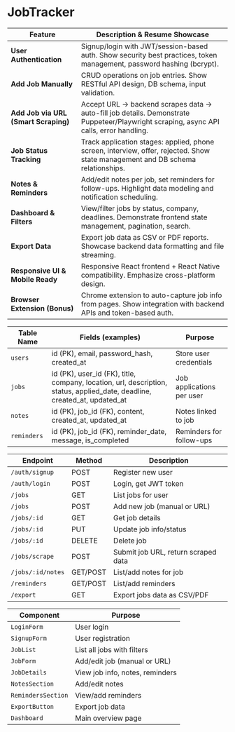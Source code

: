 # JobTracker

| Feature                              | Description & Resume Showcase                                                                                                          |
| ------------------------------------ | -------------------------------------------------------------------------------------------------------------------------------------- |
| **User Authentication**              | Signup/login with JWT/session-based auth. Show security best practices, token management, password hashing (bcrypt).                   |
| **Add Job Manually**                 | CRUD operations on job entries. Show RESTful API design, DB schema, input validation.                                                  |
| **Add Job via URL (Smart Scraping)** | Accept URL → backend scrapes data → auto-fill job details. Demonstrate Puppeteer/Playwright scraping, async API calls, error handling. |
| **Job Status Tracking**              | Track application stages: applied, phone screen, interview, offer, rejected. Show state management and DB schema relationships.        |
| **Notes & Reminders**                | Add/edit notes per job, set reminders for follow-ups. Highlight data modeling and notification scheduling.                             |
| **Dashboard & Filters**              | View/filter jobs by status, company, deadlines. Demonstrate frontend state management, pagination, search.                             |
| **Export Data**                      | Export job data as CSV or PDF reports. Showcase backend data formatting and file streaming.                                            |
| **Responsive UI & Mobile Ready**     | Responsive React frontend + React Native compatibility. Emphasize cross-platform design.                                               |
| **Browser Extension (Bonus)**        | Chrome extension to auto-capture job info from pages. Show integration with backend APIs and token-based auth.                         |


| Table Name  | Fields (examples)                                                                                                             | Purpose                   |
| ----------- | ----------------------------------------------------------------------------------------------------------------------------- | ------------------------- |
| `users`     | id (PK), email, password\_hash, created\_at                                                                                   | Store user credentials    |
| `jobs`      | id (PK), user\_id (FK), title, company, location, url, description, status, applied\_date, deadline, created\_at, updated\_at | Job applications per user |
| `notes`     | id (PK), job\_id (FK), content, created\_at, updated\_at                                                                      | Notes linked to job       |
| `reminders` | id (PK), job\_id (FK), reminder\_date, message, is\_completed                                                                 | Reminders for follow-ups  |


| Endpoint          | Method   | Description                         |
| ----------------- | -------- | ----------------------------------- |
| `/auth/signup`    | POST     | Register new user                   |
| `/auth/login`     | POST     | Login, get JWT token                |
| `/jobs`           | GET      | List jobs for user                  |
| `/jobs`           | POST     | Add new job (manual or URL)         |
| `/jobs/:id`       | GET      | Get job details                     |
| `/jobs/:id`       | PUT      | Update job info/status              |
| `/jobs/:id`       | DELETE   | Delete job                          |
| `/jobs/scrape`    | POST     | Submit job URL, return scraped data |
| `/jobs/:id/notes` | GET/POST | List/add notes for job              |
| `/reminders`      | GET/POST | List/add reminders                  |
| `/export`         | GET      | Export jobs data as CSV/PDF         |


| Component          | Purpose                         |
| ------------------ | ------------------------------- |
| `LoginForm`        | User login                      |
| `SignupForm`       | User registration               |
| `JobList`          | List all jobs with filters      |
| `JobForm`          | Add/edit job (manual or URL)    |
| `JobDetails`       | View job info, notes, reminders |
| `NotesSection`     | Add/edit notes                  |
| `RemindersSection` | View/add reminders              |
| `ExportButton`     | Export job data                 |
| `Dashboard`        | Main overview page              |
